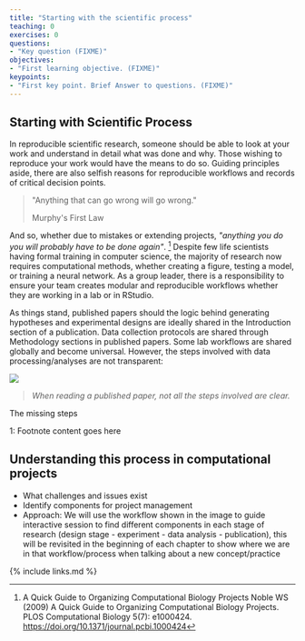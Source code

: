 ```yaml
---
title: "Starting with the scientific process"
teaching: 0
exercises: 0
questions:
- "Key question (FIXME)"
objectives:
- "First learning objective. (FIXME)"
keypoints:
- "First key point. Brief Answer to questions. (FIXME)"
---
```


## Starting with Scientific Process

In reproducible scientific research, someone should be able to look at your work and understand in detail what was done and why. Those wishing to reproduce your work would have the means to do so. Guiding principles aside, there are also selfish reasons for reproducible workflows and records of critical decision points.

> "Anything that can go wrong will go wrong."
>
> Murphy's First Law

And so, whether due to mistakes or extending projects, *"anything you do you will probably have to be done again"*. [^murphy] Despite few life scientists having formal training in computer science, the majority of research now requires computational methods, whether creating a figure, testing a model, or training a neural network. As a group leader, there is a responsibility to ensure your team creates modular and reproducible workflows whether they are working in a lab or in RStudio. 

As things stand, published papers should  the logic behind generating hypotheses and experimental designs are ideally shared in the Introduction section of a publication. Data collection protocols are shared through Methodology sections in published papers. Some lab workflows are shared globally and become universal. However, the steps involved with data processing/analyses are not transparent:

![](https://i.postimg.cc/RVyw9TQZ/Screenshot-2022-02-03-at-14-55-08.png)

> *When reading a published paper, not all the steps involved are clear.*

The missing steps 

[^murphy]:  A Quick Guide to Organizing Computational Biology Projects
Noble WS (2009) A Quick Guide to Organizing Computational Biology Projects. PLOS Computational Biology 5(7): e1000424. https://doi.org/10.1371/journal.pcbi.1000424

<a name="murphy">1</a>: Footnote content goes here

## Understanding this process in computational projects

- What challenges and issues exist
- Identify components for project management 
- Approach: We will use the workflow shown in the image to guide interactive session to find different components in each stage of research (design stage - experiment - data analysis - publication), this will be revisited in the beginning of each chapter to show where we are in that workflow/process when talking about a new concept/practice

{% include links.md %}
